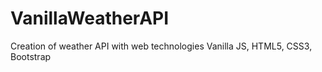 # VanillaWeatherAPI
 Creation of weather API with web technologies Vanilla JS, HTML5, CSS3, Bootstrap

